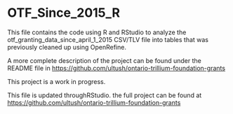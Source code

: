 # OTF_Since_2015_R
This file contains the code using R and RStudio to analyze the otf_granting_data_since_april_1_2015 CSV/TLV file into tables that was previously cleaned up using OpenRefine.

A more complete description of the project can be found under the README file in https://github.com/ultush/ontario-trillium-foundation-grants

This project is a work in progress.

This file is updated throughRStudio.
the full project can be found at https://github.com/ultush/ontario-trillium-foundation-grants
